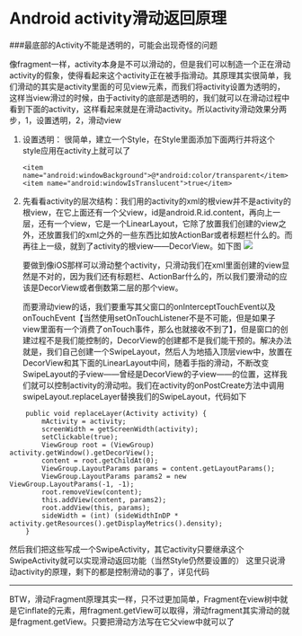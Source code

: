 Android activity滑动返回原理
=====================

###最底部的Activity不能是透明的，可能会出现奇怪的问题

像fragment一样，activity本身是不可以滑动的，但是我们可以制造一个正在滑动activity的假象，使得看起来这个activity正在被手指滑动。其原理其实很简单，我们滑动的其实是activity里面的可见view元素，而我们将activity设置为透明的，这样当view滑过的时候，由于activity的底部是透明的，我们就可以在滑动过程中看到下面的activity，这样看起来就是在滑动activity。所以activity滑动效果分两步，1，设置透明，2，滑动view


1. 设置透明：
	很简单，建立一个Style，在Style里面添加下面两行并将这个style应用在activity上就可以了
	```
	<item name="android:windowBackground">@*android:color/transparent</item>
	<item name="android:windowIsTranslucent">true</item>
	```
	
2. 先看看activity的层次结构：我们用的activity的xml的根view并不是activity的根view，在它上面还有一个父view，id是android.R.id.content，再向上一层，还有一个view，它是一个LinearLayout，它除了放置我们创建的view之外，还放置我们的xml之外的一些东西比如放ActionBar或者标题栏什么的。而再往上一级，就到了activity的根view——DecorView。如下图
	![](http://i.imgur.com/kBuvnRM.png)

	要做到像iOS那样可以滑动整个activity，只滑动我们在xml里面创建的view显然是不对的，因为我们还有标题栏、ActionBar什么的，所以我们要滑动的应该是DecorView或者倒数第二层的那个view。

	而要滑动view的话，我们要重写其父窗口的onInterceptTouchEvent以及onTouchEvent【当然使用setOnTouchListener不是不可能，但是如果子view里面有一个消费了onTouch事件，那么也就接收不到了】，但是窗口的创建过程不是我们能控制的，DecorView的创建都不是我们能干预的。解决办法就是，我们自己创建一个SwipeLayout，然后人为地插入顶层view中，放置在DecorView和其下面的LinearLayout中间，随着手指的滑动，不断改变SwipeLayout的子view——曾经是DecorView的子view——的位置，这样我们就可以控制activity的滑动啦。我们在activity的onPostCreate方法中调用swipeLayout.replaceLayer替换我们的SwipeLayout，代码如下

```
	public void replaceLayer(Activity activity) {
	    mActivity = activity;
	    screenWidth = getScreenWidth(activity);
	    setClickable(true);
	    ViewGroup root = (ViewGroup) activity.getWindow().getDecorView();
	    content = root.getChildAt(0);
	    ViewGroup.LayoutParams params = content.getLayoutParams();
	    ViewGroup.LayoutParams params2 = new ViewGroup.LayoutParams(-1, -1);
	    root.removeView(content);
	    this.addView(content, params2);
	    root.addView(this, params);
	    sideWidth = (int) (sideWidthInDP * activity.getResources().getDisplayMetrics().density);
	}
```

然后我们把这些写成一个SwipeActivity，其它activity只要继承这个SwipeActivity就可以实现滑动返回功能（当然Style仍然要设置的）
这里只说滑动activity的原理，剩下的都是控制滑动的事了，详见代码

----------

BTW，滑动Fragment原理其实一样，只不过更加简单，Fragment在view树中就是它inflate的元素，用fragment.getView可以取得，滑动fragment其实滑动的就是fragment.getView。只要把滑动方法写在它父view中就可以了
